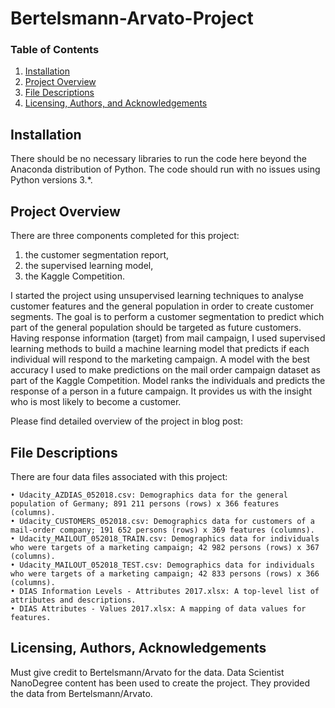 # Bertelsmann-Arvato-Project


### Table of Contents

1. [Installation](#installation)
2. [Project Overview](#motivation)
3. [File Descriptions](#files)
4. [Licensing, Authors, and Acknowledgements](#licensing)


## Installation <a name="installation"></a>

There should be no necessary libraries to run the code here beyond the Anaconda distribution of Python.  The code should run with no issues using Python versions 3.*.


## Project Overview<a name="motivation"></a>

There are three components completed for this project:

1. the customer segmentation report, 
2. the supervised learning model,
3. the Kaggle Competition.

I started the project using unsupervised learning techniques to analyse customer features and the general population in order to create customer segments. The goal is to perform a customer segmentation to predict which part of the general population should be targeted as future customers.
Having response information (target) from mail campaign, I used supervised learning methods to build a machine learning model that predicts if each individual will respond to the marketing campaign. A model with the best accuracy I used to make predictions on the mail order campaign dataset as part of the Kaggle Competition. Model ranks the individuals and predicts the response of a person in a future campaign. It provides us with the insight who is most likely to become a customer.

Please find detailed overview of the project in blog post:

## File Descriptions<a name="files"></a>

There are four data files associated with this project:

    • Udacity_AZDIAS_052018.csv: Demographics data for the general population of Germany; 891 211 persons (rows) x 366 features (columns).
    • Udacity_CUSTOMERS_052018.csv: Demographics data for customers of a mail-order company; 191 652 persons (rows) x 369 features (columns).
    • Udacity_MAILOUT_052018_TRAIN.csv: Demographics data for individuals who were targets of a marketing campaign; 42 982 persons (rows) x 367 (columns).
    • Udacity_MAILOUT_052018_TEST.csv: Demographics data for individuals who were targets of a marketing campaign; 42 833 persons (rows) x 366 (columns).
    • DIAS Information Levels - Attributes 2017.xlsx: A top-level list of attributes and descriptions.
    • DIAS Attributes - Values 2017.xlsx: A mapping of data values for features.


## Licensing, Authors, Acknowledgements<a name="licensing"></a>

Must give credit to Bertelsmann/Arvato for the data. Data Scientist NanoDegree content has been used to create the project. They provided the data from Bertelsmann/Arvato.

